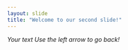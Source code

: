 ```yaml
---
layout: slide
title: "Welcome to our second slide!"
---
```

*Your text
Use the left arrow to go back!*
